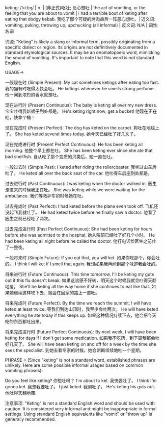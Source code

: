 keting: /ˈkiːtɪŋ/ | n. | (非正式)呕吐; 恶心想吐 | the act of vomiting, or the feeling that you are about to vomit |  I had a terrible bout of keting after eating that dodgy kebab. 我吃了那个可疑的烤肉串后一阵恶心想吐。| 近义词: vomiting, puking, throwing up, upchucking (all informal) | 反义词: N/A | 词性: 名词

词源:  "Keting" is likely a slang or informal term, possibly originating from a specific dialect or region.  Its origins are not definitively documented in standard etymological sources. It may be an onomatopoeic word, mimicking the sound of vomiting.  It's important to note that this word is not standard English.

USAGE->

一般现在时 (Simple Present):
My cat sometimes ketings after eating too fast.  我的猫有时吃得太快会吐。
He ketings whenever he smells strong perfume. 他一闻到浓烈的香水就想吐。


现在进行时 (Present Continuous):
The baby is keting all over my new dress. 宝宝吐得我新裙子到处都是。
He's keting right now; get a bucket! 他现在正在吐，快拿个桶！


现在完成时 (Present Perfect):
The dog has keted on the carpet. 狗吐在地毯上了。
She has keted several times today. 她今天已经吐了好几次了。


现在完成进行时 (Present Perfect Continuous):
He has been keting all morning. 他整个早上都在吐。
She has been keting ever since she ate that bad shellfish.  自从吃了那个变质的贝类后，她一直在吐。


一般过去时 (Simple Past):
I keted after riding the rollercoaster. 我坐过山车后吐了。
He keted all over the back seat of the car. 他吐得车后座到处都是。


过去进行时 (Past Continuous):
I was keting when the doctor walked in. 医生走进来的时候我正在吐。
She was keting while we were waiting for the ambulance. 我们等救护车的时候她在吐。


过去完成时 (Past Perfect):
I had keted before the plane even took off. 飞机还没起飞我就吐了。
He had keted twice before he finally saw a doctor.  他看了医生之前已经吐了两次。


过去完成进行时 (Past Perfect Continuous):
She had been keting for hours before she was admitted to the hospital. 她入院前已经吐了好几个小时。
He had been keting all night before he called the doctor. 他打电话给医生之前吐了一整夜。


一般将来时 (Simple Future):
If you eat that, you will ket. 如果你吃那个，你会吐的。
I think I will ket if I smell that again. 我想如果我再闻到那个味道我会吐的。


将来进行时 (Future Continuous):
This time tomorrow, I'll be keting my guts out if this flu doesn't break. 如果这流感不好转，明天这个时候我就会吐得天翻地覆。
She'll be keting all the way home if she continues to eat like that. 如果她继续这样吃下去，她会在回家的路上一直吐。


将来完成时 (Future Perfect):
By the time we reach the summit, I will have keted at least twice. 等我们到达山顶时，我至少会吐两次。
He will have keted everything he ate today if this keeps up. 如果这种情况持续下去，他会把今天吃的东西都吐出来。


将来完成进行时 (Future Perfect Continuous):
By next week, I will have been keting for days if I don't get some medication. 如果我不吃药，到下周我都会吐好几天了。
She will have been keting on and off for a week by the time she sees the specialist.  到她去看专家的时候，她会断断续续地吐一个星期。



PHRASE->
(Since "keting" is not a standard word, established phrases are unlikely.  Here are some possible informal usages based on common vomiting phrases):

Do you feel like keting? 你想吐吗？
I'm about to ket. 我快要吐了。
I think I'm gonna ket. 我想我要吐了。
I just keted. 我刚吐了。
He's keting his guts out. 他吐得天翻地覆.


注意事项:  "Keting" is not a standard English word and should be used with caution.  It is considered very informal and might be inappropriate in formal settings.  Using standard English equivalents like "vomit" or "throw up" is generally recommended.
